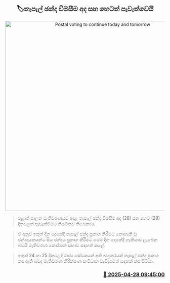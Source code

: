 <p align='center'><b><h2 align='center' title='Postal voting to continue today and tomorrow'>🏷තැපැල් ඡන්ද විමසීම අද සහ හෙටත් පැවැත්වෙයි</h2></b></p>
<p align='center'><img src='https://helakuru.sgp1.cdn.digitaloceanspaces.com/esana/images/lib/Local-election-postal.jpg' width='600' alt='Postal voting to continue today and tomorrow'></p>

> පළාත් පාලන මැතිවරණයට අදාළ තැපැල් ඡන්ද විමසීම අද (28) සහ හෙට (29) දිනවලත් පැවැත්වීමට නියමිතව තිබෙනවා.

> ඒ අනුව ඉකුත් දින දෙකේදි තැපැල් ඡන්ද ප්‍රකාශ කිරීමට නොහැකි වූ ඡන්දදායකයන්ට සිය ඡන්දය ප්‍රකාශ කිරීමට මෙම දින දෙකේදී හැකියාව ලැබෙන බවයි මැතිවරණ කොමිෂන් සභාව සඳහන් කළේ.

> ඉකුත් 24 හා 25 දිනවලදි රාජ්‍ය සේවකයන් අති බහුතරයක් තැපැල් ඡන්ද ප්‍රකාශ කර ඇති බවද මැතිවරණ නිරීක්ෂණ සංවිධාන වැඩිදුරටත් සඳහන් කර සිටියා.



<h3 align='right'><a href='https://www.helakuru.lk/esana/p/109606/'>📅 2025-04-28 09:45:00</a></h3>
